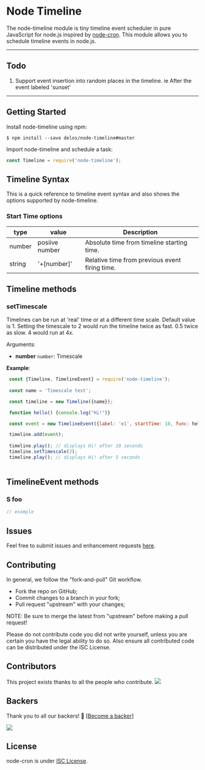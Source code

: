 # Node Timeline

The node-timeline module is tiny timeline event scheduler in pure JavaScript for node.js inspired by [node-cron](http://github.com/node-cron/node-cron). This module allows you to schedule timeline events in node.js.


---
## Todo
1. Support event insertion into random places in the timeline. ie After the event labeled 'sunset'
---
## Getting Started

Install node-timeline using npm:

```console
$ npm install --save delos/node-timeline#master
```

Import node-timeline and schedule a task:

```javascript
const Timeline = require('node-timeline');


```

## Timeline Syntax

This is a quick reference to timeline event syntax and also shows the options supported by node-timeline.

### Start Time options

|     type     |        value        | Description |
|--------------|---------------------|--------------
|    number    |   posiive number    | Absolute time from timeline starting time.
|    string    |       '+[number]'   | Relative time from previous event firing time.


## Timeline methods

### setTimescale

Timelines can be run at 'real' time or at a different time scale. Default value is 1. Setting the timescale to 2 would run the timeline twice as fast. 0.5 twice as slow. 4 would run at 4x.

Arguments:

- **number** `number`: Timescale

 **Example**:

 ```js
  const {Timeline, TimelineEvent} = require('node-timeline');
  
  const name = 'Timescale test';

  const timeline = new Timeline({name});

  function hello() {console.log("Hi!")}

  const event = new TimelineEvent({label: 'e1', startTime: 10, func: hello})

  timeline.add(event);
  
  timeline.play(); // displays Hi! after 10 seconds
  timeline.setTimescale(2);
  timeline.play(); // displays Hi! after 5 seconds
  
 ```

## TimelineEvent methods

### S foo

```javascript
// example
```


## Issues

Feel free to submit issues and enhancement requests [here](https://github.com/delos/node-timeline/issues).

## Contributing

In general, we follow the "fork-and-pull" Git workflow.

 - Fork the repo on GitHub;
 - Commit changes to a branch in your fork;
 - Pull request "upstream" with your changes;

NOTE: Be sure to merge the latest from "upstream" before making a pull request!

Please do not contribute code you did not write yourself, unless you are certain you have the legal ability to do so. Also ensure all contributed code can be distributed under the ISC License.

## Contributors

This project exists thanks to all the people who contribute. 
<a href="https://github.com/delos/node-timeline/graphs/contributors"><img src="https://opencollective.com/node-timeline/contributors.svg?width=890&button=false" /></a>


## Backers

Thank you to all our backers! 🙏 [[Become a backer](https://opencollective.com/node-cron#backer)]

<a href="https://opencollective.com/node-cron#backers" target="_blank"><img src="https://opencollective.com/node-cron/backers.svg?width=890"></a>




## License

node-cron is under [ISC License](https://github.com/merencia/node-cron/blob/master/LICENSE.md).

